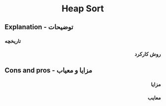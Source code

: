 # <div align="center"> Heap Sort </div>

## Explanation - توضیحات

### تاریخچه

<div dir="rtl">

### روش کارکرد

</div>

## Cons and pros - مزایا و معیاب

<div dir="rtl">

### مزایا

### معایب

</div>
